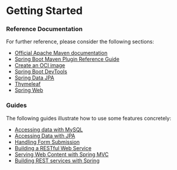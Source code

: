 # Getting Started

### Reference Documentation
For further reference, please consider the following sections:

* [Official Apache Maven documentation](https://maven.apache.org/guides/index.html)
* [Spring Boot Maven Plugin Reference Guide](https://docs.spring.io/spring-boot/docs/3.1.9-SNAPSHOT/maven-plugin/reference/html/)
* [Create an OCI image](https://docs.spring.io/spring-boot/docs/3.1.9-SNAPSHOT/maven-plugin/reference/html/#build-image)
* [Spring Boot DevTools](https://docs.spring.io/spring-boot/docs/3.1.9-SNAPSHOT/reference/htmlsingle/index.html#using.devtools)
* [Spring Data JPA](https://docs.spring.io/spring-boot/docs/3.1.9-SNAPSHOT/reference/htmlsingle/index.html#data.sql.jpa-and-spring-data)
* [Thymeleaf](https://docs.spring.io/spring-boot/docs/3.1.9-SNAPSHOT/reference/htmlsingle/index.html#web.servlet.spring-mvc.template-engines)
* [Spring Web](https://docs.spring.io/spring-boot/docs/3.1.9-SNAPSHOT/reference/htmlsingle/index.html#web)

### Guides
The following guides illustrate how to use some features concretely:

* [Accessing data with MySQL](https://spring.io/guides/gs/accessing-data-mysql/)
* [Accessing Data with JPA](https://spring.io/guides/gs/accessing-data-jpa/)
* [Handling Form Submission](https://spring.io/guides/gs/handling-form-submission/)
* [Building a RESTful Web Service](https://spring.io/guides/gs/rest-service/)
* [Serving Web Content with Spring MVC](https://spring.io/guides/gs/serving-web-content/)
* [Building REST services with Spring](https://spring.io/guides/tutorials/rest/)

